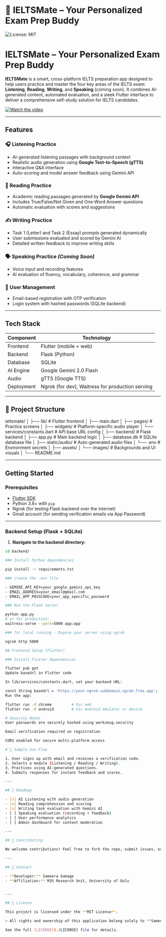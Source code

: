 # 🎯 IELTSMate – Your Personalized Exam Prep Buddy

![License: MIT](https://img.shields.io/badge/License-MIT-yellow.svg)


# IELTSMate – Your Personalized Exam Prep Buddy

**IELTSMate** is a smart, cross-platform IELTS preparation app designed to help users practice and master the four key areas of the IELTS exam: **Listening**, **Reading**, **Writing**, and **Speaking** (coming soon). It combines AI-generated content, automated evaluation, and a sleek Flutter interface to deliver a comprehensive self-study solution for IELTS candidates.

[![Watch the video](https://img.youtube.com/vi/VVHV2E9GQvo/0.jpg)](https://www.youtube.com/watch?v=VVHV2E9GQvo)

---

## Features

### 🎧 Listening Practice
- AI-generated listening passages with background context
- Realistic audio generation using **Google Text-to-Speech (gTTS)**
- Interactive Q&A interface
- Auto-scoring and model answer feedback using Gemini API

### 📖 Reading Practice
- Academic reading passages generated by **Google Gemini API**
- Includes True/False/Not Given and One-Word Answer questions
- Automatic evaluation with scores and suggestions

### ✍️ Writing Practice
- Task 1 (Letter) and Task 2 (Essay) prompts generated dynamically
- User submissions evaluated and scored by Gemini AI
- Detailed written feedback to improve writing skills

### 🗣️ Speaking Practice *(Coming Soon)*
- Voice input and recording features
- AI evaluation of fluency, vocabulary, coherence, and grammar

### 🧾 User Management
- Email-based registration with OTP verification
- Login system with hashed passwords (SQLite backend)

---

## Tech Stack

| Component    | Technology              |
|--------------|--------------------------|
| Frontend     | Flutter (mobile + web)   |
| Backend      | Flask (Python)           |
| Database     | SQLite                   |
| AI Engine    | Google Gemini 2.0 Flash  |
| Audio        | gTTS (Google TTS)        |
| Deployment   | Ngrok (for dev), Waitress for production serving |

---

## 📁 Project Structure

ieltsmate/ │ ├── lib/ # Flutter frontend │ ├── main.dart │ ├── pages/ # Practice screens │ ├── widgets/ # Platform-specific audio player │ └── services/constants.dart # API base URL config │ ├── backend/ # Flask backend │ ├── app.py # Main backend logic │ ├── database.db # SQLite database file │ ├── static/audio/ # Auto-generated audio files │ └── .env # Environment secrets │ ├── assets/ │ └── images/ # Backgrounds and UI visuals │ └── README.md


---

## Getting Started

### Prerequisites

- [Flutter SDK](https://flutter.dev/docs/get-started/install)
- Python 3.8+ with `pip`
- Ngrok (for testing Flask backend over the internet)
- Gmail account (for sending verification emails via App Password)

---

### Backend Setup (Flask + SQLite)

1. **Navigate to the backend directory:**

```bash
cd backend/

### Install Python dependencies

pip install -r requirements.txt

### create the .env file

- GEMINI_API_KEY=your_google_gemini_api_key
- EMAIL_ADDRESS=your_email@gmail.com
- EMAIL_APP_PASSCODE=your_app_specific_password

### Run the Flask server

python app.py
# or for production:
waitress-serve --port=5000 app:app

### for local running - Expose your server using ngrok

ngrok http 5000

## Frontend Setup (Flutter)

### Install Flutter dependencies

flutter pub get
Update baseUrl in Flutter code

In lib/services/constants.dart, set your backend URL:

const String baseUrl = 'https://your-ngrok-subdomain.ngrok-free.app';
Run the app:

flutter run -d chrome         # For web
flutter run -d android        # For Android emulator or device

# Security Notes
User passwords are securely hashed using werkzeug.security

Email verification required on registration

CORS enabled for secure multi-platform access

# 📘 Sample Use Flow

1. User signs up with email and receives a verification code.
2. Selects a module (Listening / Reading / Writing).
3. Practices using AI-generated questions.
4. Submits responses for instant feedback and scores.

---

## 📌 Roadmap

- [x] AI Listening with audio generation  
- [x] Reading comprehension and scoring  
- [x] Writing task evaluation with Gemini AI  
- [ ] Speaking evaluation (recording + feedback)  
- [ ] User performance analytics  
- [ ] Admin dashboard for content moderation  

---

## 🤝 Contributing

We welcome contributions! Feel free to fork the repo, submit issues, or open pull requests.

---

## 📧 Contact

- **Developer:** Sameera Gamage  
- **Affiliation:** M3S Research Unit, University of Oulu


---

## 📝 License

This project is licensed under the **MIT License**.

> All rights and ownership of this application belong solely to **Sameera Gamage**. Unauthorized use or misrepresentation is strictly prohibited.

See the full [LICENSE](./LICENSE) file for details.
